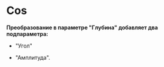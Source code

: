 # Сos

**Преобразование в параметре "Глубина" добавляет два подпараметра:**

* "Угол"
*   "Амплитуда".

    <figure><img src="https://lh7-us.googleusercontent.com/DU2Ms7SwgJwYShlxSsbwhaA5_McmRNAMfutNJq4PfPGLgJXIOZXAsBOVcQsF478QWOE5wp8Ooch_1SHdLhsSgF0G19kK4jcyjAQD-nrFfa6Nda2Gj-fRsbIC5rj5Kxs-b9-66oPm583IozcnHSD4znQ" alt=""><figcaption></figcaption></figure>
